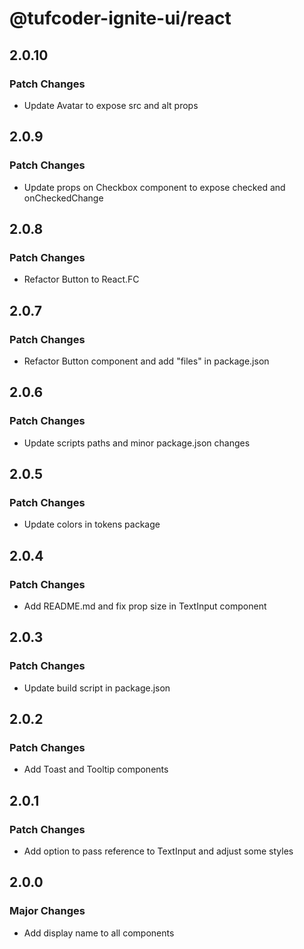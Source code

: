 # @tufcoder-ignite-ui/react

## 2.0.10

### Patch Changes

- Update Avatar to expose src and alt props

## 2.0.9

### Patch Changes

- Update props on Checkbox component to expose checked and onCheckedChange

## 2.0.8

### Patch Changes

- Refactor Button to React.FC

## 2.0.7

### Patch Changes

- Refactor Button component and add "files" in package.json

## 2.0.6

### Patch Changes

- Update scripts paths and minor package.json changes

## 2.0.5

### Patch Changes

- Update colors in tokens package

## 2.0.4

### Patch Changes

- Add README.md and fix prop size in TextInput component

## 2.0.3

### Patch Changes

- Update build script in package.json

## 2.0.2

### Patch Changes

- Add Toast and Tooltip components

## 2.0.1

### Patch Changes

- Add option to pass reference to TextInput and adjust some styles

## 2.0.0

### Major Changes

- Add display name to all components
